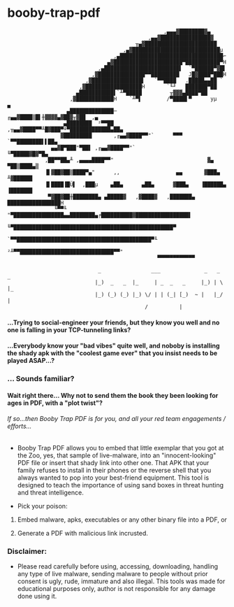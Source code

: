# booby-trap-pdf 
        
        
                                                      ,▄▄▄▓████████▓▄
                                                 ,▄▄▓████████████████▓
                                             ╥▄▓███████████████████████
                                         ,▄▓████████████████████████████µ
                                      ,▄█████████████████████████████████⌐
                                    ▄▓██████████████████████▀███████████▀H
                                 ,▄████████████████████████▌  `▀██████▀▓█▌
                               ,▓███████████████▀▀█████████   J█▓████▀███H
                             ,▓████████████████▌   `▀▀████   .█████▄▄██ `
                           ,▓██████████████████H       `╙╜   ███████▀██
                          ▄███████████▌`╨▀█████         ╥▓▓▓▄████▀██
                        ,▓████████████H    `╨▀▌        /▀████▌▀      yµ   ▄
                       ▄██████████████─            ╓▄▄▓████▒█▌╫▓▓▓▓▄▓██▓╥▓██  ,▄
                      ▄████████  ²▀▀██      ,╥▄▄▓████▀▀╨█▓███▀ª▀█████████████▄██▄
                     ▓█████████       ,╓▄▄▓████▀▀"`      ▀▀▀      `▀▀████████▌▌██▄
                  ▄▄▓█▀███"▀██▌ ,╓▄▄▓████▀▀"`                         ╙▀█████▓█▓▀█▄
                ,██▀▀██▄╨ ,▄▄▄▄████▀▀"                              ▓▄   ▀██▒████▄▒
                ▐▌▓██▓██▒████▀▄"      ,,                  ▄▄       ▓███▄   ╨▓██████
                ▐▌████▐█Ü▌  ,███µ    ▄██▄      ▄██▄      ▓███▄    ▐██████▄ ▐███████
                 ▀▓██▓██╫████████▄ ▄█████▓   ,▓████▓   ,███████▄  █████████████████H
                   ╙▀▀╙  "▀████████████████▄▄████████▄╒██████████▓█████████████████▌
                             ╙▀███████████████████████████████████████████████████▀
                                 `▀▀███████████████████████████████████████████▀╙
                                       ²╨▀▀██████████████████████████████▀▀"
                                                    ▀▀▀▀▀▀▀▀▀▀▀▀
       
			                     _                ___              _   _   _              
			                    |_)  _   _  |_     | _  _   _     |_) | \ |_                
			                    |_) (_) (_) |_) \/ | | (_| [_)  ~ |   |_/ |                
			                                    /          |                               
			 

#### ...Trying to social-engineer your friends, but they know you well and no one is falling in your TCP-tunneling links? 

#### ...Everybody know your "bad vibes" quite well, and noboby is installing the shady apk with the "coolest game ever" that you insist needs to be played ASAP...?

### ... Sounds familiar?

#### Wait right there... Why not to send them the book they been looking for ages in PDF, with a "plot twist"?

###### If so...then Booby Trap PDF is for you, and all your red team engagements / efforts...

- Booby Trap PDF allows you to embed that little exemplar that you got at the Zoo, yes, that sample of live-malware, into an "innocent-looking" PDF file or insert that shady link into other one. That APK that your family refuses to install in their phones or the reverse shell that you always wanted to pop into your best-friend equipment. This tool is designed to teach the importance of using sand boxes in threat hunting and threat intelligence.


- Pick your poison:

1. Embed malware, apks, executables or any other binary file into a PDF, or 

2. Generate a PDF with malicious link incrusted.


### Disclaimer:

- Please read carefully before using, accessing, downloading, handling any type of live malware, sending malware to people without prior consent is ugly, rude, immature and also illegal. This tools was made for educational purposes only, author is not responsible for any damage done using it.

